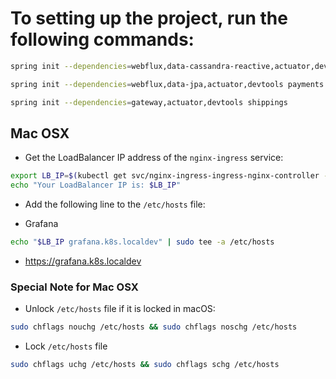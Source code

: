 # To setting up the project, run the following commands:

```bash
spring init --dependencies=webflux,data-cassandra-reactive,actuator,devtools orders
```

```bash
spring init --dependencies=webflux,data-jpa,actuator,devtools payments
```

```bash
spring init --dependencies=gateway,actuator,devtools shippings
```

## Mac OSX

* Get the LoadBalancer IP address of the `nginx-ingress` service:

```bash
export LB_IP=$(kubectl get svc/nginx-ingress-ingress-nginx-controller -n kube-system -o=jsonpath='{.status.loadBalancer.ingress[0].ip}')
echo "Your LoadBalancer IP is: $LB_IP"
```

* Add the following line to the `/etc/hosts` file:

- Grafana

```bash
echo "$LB_IP grafana.k8s.localdev" | sudo tee -a /etc/hosts
```

- https://grafana.k8s.localdev

### Special Note for Mac OSX

* Unlock `/etc/hosts` file if it is locked in macOS:

```bash
sudo chflags nouchg /etc/hosts && sudo chflags noschg /etc/hosts
```

* Lock `/etc/hosts` file

```bash
sudo chflags uchg /etc/hosts && sudo chflags schg /etc/hosts
```
